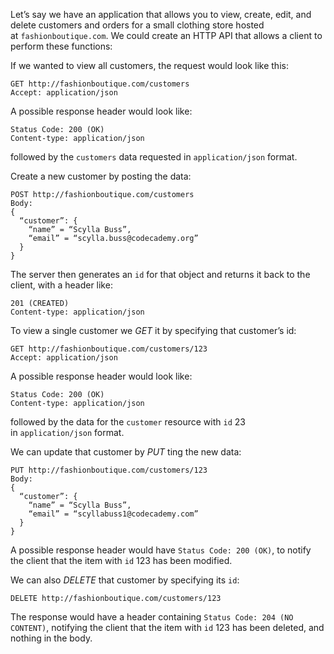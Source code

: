 Let’s say we have an application that allows you to view, create, edit, and delete customers and orders for a small clothing store hosted at `fashionboutique.com`. We could create an HTTP API that allows a client to perform these functions:

If we wanted to view all customers, the request would look like this:
```
GET http://fashionboutique.com/customers
Accept: application/json
```

A possible response header would look like:
```
Status Code: 200 (OK)
Content-type: application/json
```
followed by the `customers` data requested in `application/json` format.

Create a new customer by posting the data:
```
POST http://fashionboutique.com/customers
Body:
{
  “customer”: {
    “name” = “Scylla Buss”,
    “email” = “scylla.buss@codecademy.org”
  }
}
```

The server then generates an `id` for that object and returns it back to the client, with a header like:
```
201 (CREATED)
Content-type: application/json
```

To view a single customer we _GET_ it by specifying that customer’s id:
```
GET http://fashionboutique.com/customers/123
Accept: application/json
```

A possible response header would look like:
```
Status Code: 200 (OK)
Content-type: application/json
```
followed by the data for the `customer` resource with `id` 23 in `application/json` format.

We can update that customer by _PUT_ ting the new data:
```
PUT http://fashionboutique.com/customers/123
Body:
{
  “customer”: {
    “name” = “Scylla Buss”,
    “email” = “scyllabuss1@codecademy.com”
  }
}
```
A possible response header would have `Status Code: 200 (OK)`, to notify the client that the item with `id` 123 has been modified.

We can also _DELETE_ that customer by specifying its `id`:
```
DELETE http://fashionboutique.com/customers/123
```

The response would have a header containing `Status Code: 204 (NO CONTENT)`, notifying the client that the item with `id` 123 has been deleted, and nothing in the body.